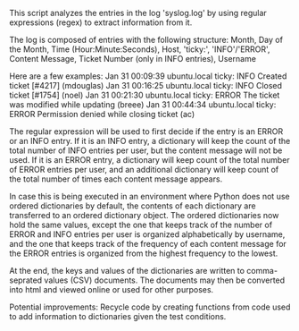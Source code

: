 This script analyzes the entries in the log 'syslog.log' by using regular expressions (regex) to extract information from it.

The log is composed of entries with the following structure: 
Month, Day of the Month, Time (Hour:Minute:Seconds), Host, 'ticky:', 'INFO'/'ERROR', Content Message, Ticket Number (only in INFO entries), Username

Here are a few examples:
Jan 31 00:09:39 ubuntu.local ticky: INFO Created ticket [#4217] (mdouglas)
Jan 31 00:16:25 ubuntu.local ticky: INFO Closed ticket [#1754] (noel)
Jan 31 00:21:30 ubuntu.local ticky: ERROR The ticket was modified while updating (breee)
Jan 31 00:44:34 ubuntu.local ticky: ERROR Permission denied while closing ticket (ac)

The regular expression will be used to first decide if the entry is an ERROR or an INFO entry. 
If it is an INFO entry, a dictionary will keep the count of the total number of INFO entries per user, but the content message will not be used.
If it is an ERROR entry, a dictionary will keep count of the total number of ERROR entries per user, and an additional dictionary will keep count
of the total number of times each content message appears.

In case this is being executed in an environment where Python does not use ordered dictionaries by default, the contents of each dictionary
are transferred to an ordered dictionary object. The ordered dictionaries now hold the same values, except the one that keeps track of the number
of ERROR and INFO entries per user is organized alphabetically by username, and the one that keeps track of the frequency of each content message
for the ERROR entries is organized from the highest frequency to the lowest. 

At the end, the keys and values of the dictionaries are written to comma-seprated values (CSV) documents.
The documents may then be converted into html and viewed online or used for other purposes. 

Potential improvements: Recycle code by creating functions from code used to add information to dictionaries given the test conditions. 
